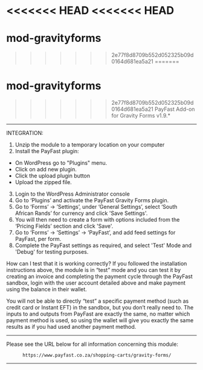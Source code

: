 <<<<<<< HEAD
<<<<<<< HEAD
=======
# mod-gravityforms
>>>>>>> 2e77f8d8709b552d052325b09d0164d681ea5a21
=======
# mod-gravityforms
>>>>>>> 2e77f8d8709b552d052325b09d0164d681ea5a21
PayFast Add-on for Gravity Forms v1.9.*
------------------------------------------------------------------------------

INTEGRATION:
1. Unzip the module to a temporary location on your computer
2. Install the PayFast plugin:

- On WordPress go to "Plugins" menu.
- Click on add new plugin.
- Click the upload plugin button
- Upload the zipped file.

3. Login to the WordPress Administrator console
4. Go to ‘Plugins’ and activate the PayFast Gravity Forms plugin.
5. Go to ‘Forms’ -> ’Settings’, under ‘General Settings’, select ‘South African Rands’ for currency and click 'Save Settings'.
6. You will then need to create a form with options included from the ‘Pricing Fields’ section and click 'Save'.
7. Go to ‘Forms’ -> ’Settings’ -> ’PayFast’, and add feed settings for PayFast, per form. 
8. Complete the PayFast settings as required, and select 'Test' Mode and 'Debug' for testing purposes.

How can I test that it is working correctly?
If you followed the installation instructions above, the module is in “test” mode and you can test it by creating an invoice and completing the payment cycle through the PayFast sandbox, login with the user account detailed above and make payment using the balance in their wallet.

You will not be able to directly “test” a specific payment method (such as credit card or Instant EFT) in the sandbox, but you don’t really need to. 
The inputs to and outputs from PayFast are exactly the same, no matter which payment method is used, so using the wallet will give you exactly the same results as if you had used another payment method.

***************************************************************************

   Please see the URL below for all information concerning this module:

          https://www.payfast.co.za/shopping-carts/gravity-forms/

***************************************************************************

